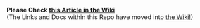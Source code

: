 **Please Check [this Article in the Wiki](../../../wiki/Receive-via-HTTP-with-a-forwarded-Port-using-a-QT-Wallet)**<br>(The Links and Docs within this Repo have moved into [the Wiki!](../../../wiki))
